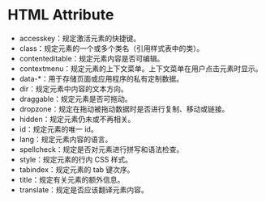 # HTML Attribute

- accesskey：规定激活元素的快捷键。
- class：规定元素的一个或多个类名（引用样式表中的类）。
- contenteditable：规定元素内容是否可编辑。
- contextmenu：规定元素的上下文菜单。上下文菜单在用户点击元素时显示。
- data-\*：用于存储页面或应用程序的私有定制数据。
- dir：规定元素中内容的文本方向。
- draggable：规定元素是否可拖动。
- dropzone：规定在拖动被拖动数据时是否进行复制、移动或链接。
- hidden：规定元素仍未或不再相关。
- id：规定元素的唯一 id。
- lang：规定元素内容的语言。
- spellcheck：规定是否对元素进行拼写和语法检查。
- style：规定元素的行内 CSS 样式。
- tabindex：规定元素的 tab 键次序。
- title：规定有关元素的额外信息。
- translate：规定是否应该翻译元素内容。
